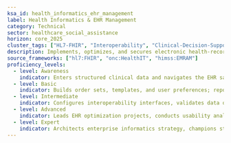 ```yaml
---
ksa_id: health_informatics_ehr_management
label: Health Informatics & EHR Management
category: Technical
sector: healthcare_social_assistance
horizon: core_2025
cluster_tags: ["HL7-FHIR", "Interoperability", "Clinical-Decision-Support"]
description: Implements, optimizes, and secures electronic health-record (EHR) systems; applies informatics principles to enhance data interoperability, workflow efficiency, and clinical decision support.
source_frameworks: ["hl7:FHIR", "onc:HealthIT", "himss:EMRAM"]
proficiency_levels:
  - level: Awareness
    indicator: Enters structured clinical data and navigates the EHR safely.
  - level: Basic
    indicator: Builds order sets, templates, and user preferences; reports minor system issues.
  - level: Intermediate
    indicator: Configures interoperability interfaces, validates data quality, and deploys CDS alerts.
  - level: Advanced
    indicator: Leads EHR optimization projects, conducts usability analyses, and ensures regulatory compliance.
  - level: Expert
    indicator: Architects enterprise informatics strategy, champions standards adoption, and drives vendor negotiations.
---
```

